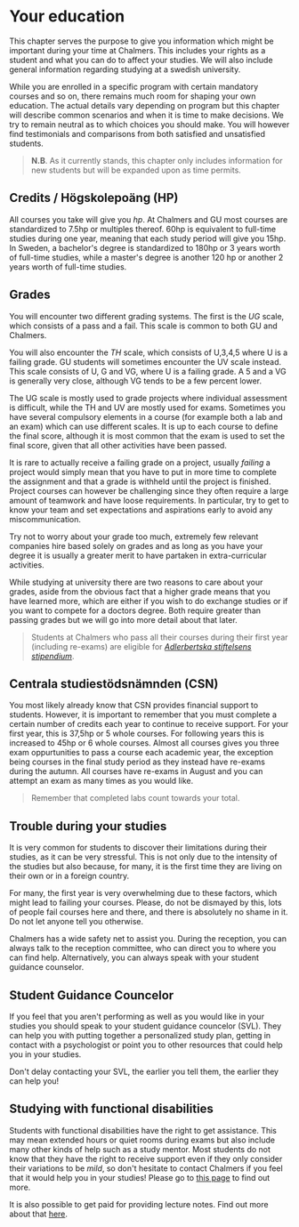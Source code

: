# Your education

This chapter serves the purpose to give you information which might be important
during your time at Chalmers. This includes your rights as a student and what
you can do to affect your studies. We will also include general information
regarding studying at a swedish university.

While you are enrolled in a specific program with certain mandatory courses and so on, there remains much room for shaping your own education. The actual details vary depending on program but this chapter will describe common scenarios and when it is time to make decisions. We try to remain neutral as to which choices you should make. You will however find testimonials and comparisons from both satisfied and unsatisfied students.

> **N.B**. As it currently stands, this chapter only includes information for new students but will be expanded upon as time permits.

## Credits / Högskolepoäng (HP)

All courses you take will give you _hp_. At Chalmers and GU most courses are standardized to 7.5hp or multiples thereof. 60hp is equivalent to full-time studies during one year, meaning that each study period will give you 15hp. In Sweden, a bachelor's degree is standardized to 180hp or 3 years worth of full-time studies, while a master's degree is another 120 hp or another 2 years worth of full-time studies.

## Grades

You will encounter two different grading systems. The first is the _UG_ scale, which consists of a pass and a fail. This scale is common to both GU and Chalmers.

You will also encounter the _TH_ scale, which consists of U,3,4,5 where U is a failing grade. GU students will sometimes encounter the UV scale instead. This scale consists of U, G and VG, where U is a failing grade. A 5 and a VG is generally very close, although VG tends to be a few percent lower.

The UG scale is mostly used to grade projects where individual assessment is difficult, while the TH and UV are mostly used for exams. Sometimes you have several compulsory elements in a course (for example both a lab and an exam) which can use different scales. It is up to each course to define the final score, although it is most common that the exam is used to set the final score, given that all other activities have been passed.

It is rare to actually receive a failing grade on a project, usually _failing_ a project would simply mean that you have to put in more time to complete the assignment and that a grade is withheld until the project is finished. Project courses can however be challenging since they often require a large amount of teamwork and have loose requirements. In particular, try to get to know your team and set expectations and aspirations early to avoid any miscommunication.

Try not to worry about your grade too much, extremely few relevant companies hire based solely on grades and as long as you have your degree it is usually a greater merit to have partaken in extra-curricular activities.

While studying at university there are two reasons to care about your grades, aside from the obvious fact that a higher grade means that you have learned more, which are either if you wish to do exchange studies or if you want to compete for a doctors degree. Both require greater than passing grades but we will go into more detail about that later.

> Students at Chalmers who pass all their courses during their first year (including re-exams) are eligible for [_Adlerbertska stiftelsens stipendium_](https://www.chalmers.se/en/education/study-at-chalmers/student-life/scholarships-for-enrolled-students/adlerbert-foreign-student-hospitality-foundation/).

## Centrala studiestödsnämnden (CSN)

You most likely already know that CSN provides financial support to students. However, it is important to remember that you must complete a certain number of credits each year to continue to receive support. For your first year, this is 37,5hp or 5 whole courses. For following years this is increased to 45hp or 6 whole courses. Almost all courses gives you three exam oppurtunities to pass a course each academic year, the exception being courses in the final study period as they instead have re-exams during the autumn. All courses have re-exams in August and you can attempt an exam as many times as you would like.

> Remember that completed labs count towards your total.

## Trouble during your studies

It is very common for students to discover their limitations during their studies, as it can be very stressful. This is not only due to the intensity of the studies but also because, for many, it is the first time they are living on their own or in a foreign country.

For many, the first year is very overwhelming due to these factors, which might
lead to failing your courses. Please, do not be dismayed by this, lots of people
fail courses here and there, and there is absolutely no shame in it. Do not let
anyone tell you otherwise. 

Chalmers has a wide safety net to assist you. During the reception, you can always talk to the reception committee, who can direct you to where you can find help. Alternatively, you can always speak with your student guidance counselor.

## Student Guidance Councelor

If you feel that you aren't performing as well as you would like in your studies you should speak to your student guidance councelor (SVL). They can help you with putting together a personalized study plan, getting in contact with a psychologist or point you to other resources that could help you in your studies.

Don't delay contacting your SVL, the earlier you tell them, the earlier they can help you!

## Studying with functional disabilities

Students with functional disabilities have the right to get assistance. This may mean extended hours or quiet rooms during exams but also include many other kinds of help such as a study mentor. Most students do not know that they have the right to receive support even if they only consider their variations to be _mild_, so don't hesitate to contact Chalmers if you feel that it would help you in your studies! Please go to [this page](https://www.chalmers.se/en/education/student-support/studying-with-disabilities/) to find out more.

It is also possible to get paid for providing lecture notes. Find out more about that [here](https://www.chalmers.se/en/education/student-support/studying-with-disabilities/note-taking-support/).
